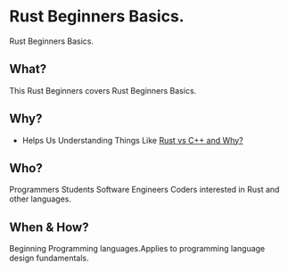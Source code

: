 # Rust Beginners Basics.
Rust Beginners Basics.

## What?
This Rust Beginners covers Rust Beginners Basics.

## Why?
- Helps Us Understanding Things Like [Rust vs C++ and Why?](#)

## Who?
Programmers Students Software Engineers Coders interested in Rust and other languages.

## When & How?
Beginning Programming languages.Applies to programming language design fundamentals.


